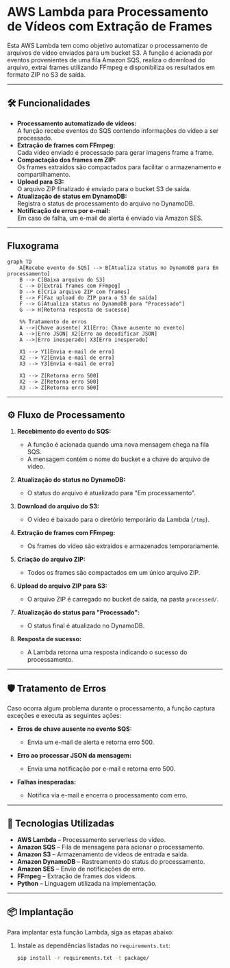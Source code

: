 # AWS Lambda para Processamento de Vídeos com Extração de Frames

Esta AWS Lambda tem como objetivo automatizar o processamento de arquivos de vídeo enviados para um bucket S3. A função é acionada por eventos provenientes de uma fila Amazon SQS, realiza o download do arquivo, extrai frames utilizando FFmpeg e disponibiliza os resultados em formato ZIP no S3 de saída.  

---

## 🛠️ Funcionalidades

- **Processamento automatizado de vídeos:**  
  A função recebe eventos do SQS contendo informações do vídeo a ser processado.  
- **Extração de frames com FFmpeg:**  
  Cada vídeo enviado é processado para gerar imagens frame a frame.  
- **Compactação dos frames em ZIP:**  
  Os frames extraídos são compactados para facilitar o armazenamento e compartilhamento.  
- **Upload para S3:**  
  O arquivo ZIP finalizado é enviado para o bucket S3 de saída.  
- **Atualização de status em DynamoDB:**  
  Registra o status de processamento do arquivo no DynamoDB.  
- **Notificação de erros por e-mail:**  
  Em caso de falha, um e-mail de alerta é enviado via Amazon SES.  

---

## Fluxograma

```mermaid
graph TD
    A[Recebe evento do SQS] --> B[Atualiza status no DynamoDB para Em processamento]
    B --> C[Baixa arquivo do S3]
    C --> D[Extrai frames com FFmpeg]
    D --> E[Cria arquivo ZIP com frames]
    E --> F[Faz upload do ZIP para o S3 de saída]
    F --> G[Atualiza status no DynamoDB para "Processado"]
    G --> H[Retorna resposta de sucesso]

    %% Tratamento de erros
    A -->|Chave ausente| X1[Erro: Chave ausente no evento]
    A -->|Erro JSON| X2[Erro ao decodificar JSON]
    A -->|Erro inesperado| X3[Erro inesperado]

    X1 --> Y1[Envia e-mail de erro]
    X2 --> Y2[Envia e-mail de erro]
    X3 --> Y3[Envia e-mail de erro]

    X1 --> Z[Retorna erro 500]
    X2 --> Z[Retorna erro 500]
    X3 --> Z[Retorna erro 500]
```

---

## ⚙️ Fluxo de Processamento

1. **Recebimento do evento do SQS:**  
   - A função é acionada quando uma nova mensagem chega na fila SQS.  
   - A mensagem contém o nome do bucket e a chave do arquivo de vídeo.  

2. **Atualização do status no DynamoDB:**  
   - O status do arquivo é atualizado para "Em processamento".  

3. **Download do arquivo do S3:**  
   - O vídeo é baixado para o diretório temporário da Lambda (`/tmp`).  

4. **Extração de frames com FFmpeg:**  
   - Os frames do vídeo são extraídos e armazenados temporariamente.  

5. **Criação do arquivo ZIP:**  
   - Todos os frames são compactados em um único arquivo ZIP.  

6. **Upload do arquivo ZIP para S3:**  
   - O arquivo ZIP é carregado no bucket de saída, na pasta `processed/`.  

7. **Atualização do status para "Processado":**  
   - O status final é atualizado no DynamoDB.  

8. **Resposta de sucesso:**  
   - A Lambda retorna uma resposta indicando o sucesso do processamento.  

---

## 🛡️ Tratamento de Erros

Caso ocorra algum problema durante o processamento, a função captura exceções e executa as seguintes ações:  

- **Erros de chave ausente no evento SQS:**  
  - Envia um e-mail de alerta e retorna erro 500.  

- **Erro ao processar JSON da mensagem:**  
  - Envia uma notificação por e-mail e retorna erro 500.  

- **Falhas inesperadas:**  
  - Notifica via e-mail e encerra o processamento com erro.  

---

## 🧰 Tecnologias Utilizadas

- **AWS Lambda** – Processamento serverless do vídeo.  
- **Amazon SQS** – Fila de mensagens para acionar o processamento.  
- **Amazon S3** – Armazenamento de vídeos de entrada e saída.  
- **Amazon DynamoDB** – Rastreamento do status do processamento.  
- **Amazon SES** – Envio de notificações de erro.  
- **FFmpeg** – Extração de frames dos vídeos.  
- **Python** – Linguagem utilizada na implementação.  

---

## 📦 Implantação

Para implantar esta função Lambda, siga as etapas abaixo:

1. Instale as dependências listadas no `requirements.txt`:  
   ```bash
   pip install -r requirements.txt -t package/